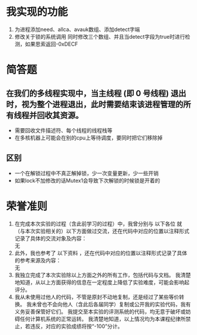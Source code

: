 # 我实现的功能
1. 为进程添加need、allca、avauk数组、添加detect字端
2. 修改关于锁的系统调用 同时修改三个数组、并且当detect字段为true时进行检测，如果思索返回-0xDECF
# 简答题
## 在我们的多线程实现中，当主线程 (即 0 号线程) 退出时，视为整个进程退出，此时需要结束该进程管理的所有线程并回收其资源。
- 需要回收文件描述符、每个线程的线程栈等
- 在多核机器上可能会在别的cpu上等待调度，要同时把它们移除掉
## 区别
- 一个在解锁过程中不真正解掉锁，少一次变量更新，少一些开销
- 如果lock不加修改的话Mutex1会导致下次解锁的时候锁是开着的
# 荣誉准则
1. 在完成本次实验的过程（含此前学习的过程）中，我曾分别与 以下各位 就（与本次实验相关的）以下方面做过交流，还在代码中对应的位置以注释形式记录了具体的交流对象及内容：  
无
2. 此外，我也参考了 以下资料 ，还在代码中对应的位置以注释形式记录了具体的参考来源及内容：  
无
3. 我独立完成了本次实验除以上方面之外的所有工作，包括代码与文档。 我清楚地知道，从以上方面获得的信息在一定程度上降低了实验难度，可能会影响起评分。
4. 我从未使用过他人的代码，不管是原封不动地复制，还是经过了某些等价转换。 我未曾也不会向他人（含此后各届同学）复制或公开我的实验代码，我有义务妥善保管好它们。 我提交至本实验的评测系统的代码，均无意于破坏或妨碍任何计算机系统的正常运转。 我清楚地知道，以上情况均为本课程纪律所禁止，若违反，对应的实验成绩将按“-100”分计。
